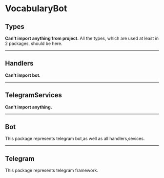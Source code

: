# VocabularyBot
## Types
**Can't import anything from project.**
All the types, which are used at least in 2 packages, should be here.
____
## Handlers
**Can't import bot.**
____
## TelegramServices
**Can't import anything.**
____
## Bot
This package represents telegram bot,as well as all handlers,sevices.
____
## Telegram
This package represents telegram framework.

